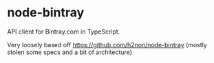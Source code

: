 # node-bintray

API client for Bintray.com in TypeScript.

Very loosely based off https://github.com/h2non/node-bintray (mostly stolen some specs and a bit of architecture)
